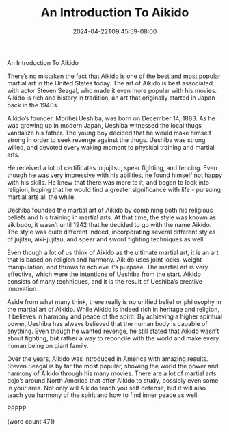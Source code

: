 ﻿---
title: "An Introduction To Aikido"
date: 2024-04-22T09:45:59-08:00
description: "Martial Arts Tips for Web Success"
featured_image: "/images/Martial Arts.jpg"
tags: ["Martial Arts"]
---

An Introduction To Aikido

There’s no mistaken the fact that Aikido is one of the best and most popular martial art in the United States today.  The art of Aikido is best associated with actor Steven Seagal, who made it even more popular with his movies.  Aikido is rich and history in tradition, an art that originally started in Japan back in the 1940s.

Aikido’s founder, Morihei Ueshiba, was born on December 14, 1883.  As he was growing up in modern Japan, Ueshiba witnessed the local thugs vandalize his father.  The young boy decided that he would make himself strong in order to seek revenge against the thugs.  Ueshiba was strong willed, and devoted every waking moment to physical training and martial arts.

He received a lot of certificates in jujitsu, spear fighting, and fencing.  Even though he was very impressive with his abilities, he found himself not happy with his skills.  He knew that there was more to it, and began to look into religion, hoping that he would find a greater significance with life - pursuing martial arts all the while.

Ueshiba founded the martial art of Aikido by combining both his religious beliefs and his training in martial arts.  At that time, the style was known as aikibudo, it wasn’t until 1942 that he decided to go with the name Aikido.  The style was quite different indeed, incorporating several different styles of jujitsu, aiki-jujitsu, and spear and sword fighting techniques as well.

Even though a lot of us think of Aikido as the ultimate martial art, it is an art that is based on religion and harmony.  Aikido uses joint locks, weight manipulation, and throws to achieve it’s purpose.  The martial art is very effective, which were the intentions of Ueshiba from the start.  Aikido consists of many techniques, and it is the result of Ueshiba’s creative innovation.

Aside from what many think, there really is no unified belief or philosophy in the martial art of Aikido.  While Aikido is indeed rich in heritage and religion, it believes in harmony and peace of the spirit.  By achieving a higher spiritual power, Ueshiba has always believed that the human body is capable of anything.  Even though he wanted revenge, he still stated that Aikido wasn’t about fighting, but rather a way to reconcile with the world and make every human being on giant family.

Over the years, Aikido was introduced in America with amazing results.  Steven Seagal is by far the most popular, showing the world the power and harmony of Aikido through his many movies.  There are a lot of martial arts dojo’s around North America that offer Aikido to study, possibly even some in your area.  Not only will Aikido teach you self defense, but it will also teach you harmony of the spirit and how to find inner peace as well.

PPPPP

(word count 471)
